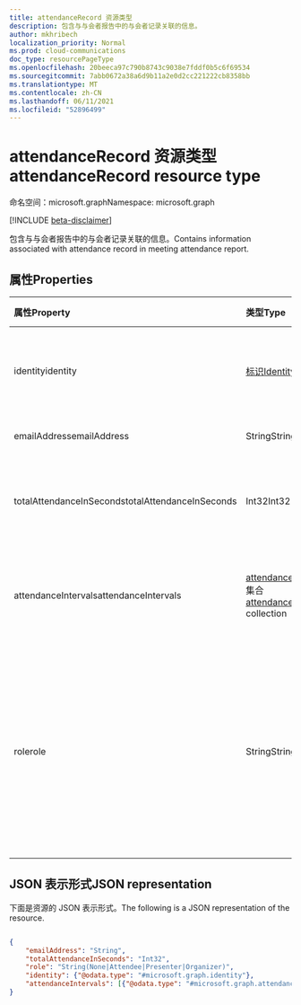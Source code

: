 ```yaml
---
title: attendanceRecord 资源类型
description: 包含与与会者报告中的与会者记录关联的信息。
author: mkhribech
localization_priority: Normal
ms.prod: cloud-communications
doc_type: resourcePageType
ms.openlocfilehash: 20beeca97c790b8743c9038e7fddf0b5c6f69534
ms.sourcegitcommit: 7abb0672a38a6d9b11a2e0d2cc221222cb8358bb
ms.translationtype: MT
ms.contentlocale: zh-CN
ms.lasthandoff: 06/11/2021
ms.locfileid: "52896499"
---
```

# <a name="attendancerecord-resource-type"></a><span data-ttu-id="6eb03-103">attendanceRecord 资源类型</span><span class="sxs-lookup"><span data-stu-id="6eb03-103">attendanceRecord resource type</span></span>

<span data-ttu-id="6eb03-104">命名空间：microsoft.graph</span><span class="sxs-lookup"><span data-stu-id="6eb03-104">Namespace: microsoft.graph</span></span>

[!INCLUDE [beta-disclaimer](../../includes/beta-disclaimer.md)]

<span data-ttu-id="6eb03-105">包含与与会者报告中的与会者记录关联的信息。</span><span class="sxs-lookup"><span data-stu-id="6eb03-105">Contains information associated with attendance record in meeting attendance report.</span></span>

## <a name="properties"></a><span data-ttu-id="6eb03-106">属性</span><span class="sxs-lookup"><span data-stu-id="6eb03-106">Properties</span></span>

| <span data-ttu-id="6eb03-107">属性</span><span class="sxs-lookup"><span data-stu-id="6eb03-107">Property</span></span>            | <span data-ttu-id="6eb03-108">类型</span><span class="sxs-lookup"><span data-stu-id="6eb03-108">Type</span></span>    | <span data-ttu-id="6eb03-109">说明</span><span class="sxs-lookup"><span data-stu-id="6eb03-109">Description</span></span>|
|:--------------------|:--------|:-----------|
| <span data-ttu-id="6eb03-110">identity</span><span class="sxs-lookup"><span data-stu-id="6eb03-110">identity</span></span> | [<span data-ttu-id="6eb03-111">标识</span><span class="sxs-lookup"><span data-stu-id="6eb03-111">Identity</span></span>](identity.md) | <span data-ttu-id="6eb03-112">标识符，例如显示名称。</span><span class="sxs-lookup"><span data-stu-id="6eb03-112">Identifier, such as display name.</span></span> |
| <span data-ttu-id="6eb03-113">emailAddress</span><span class="sxs-lookup"><span data-stu-id="6eb03-113">emailAddress</span></span> | <span data-ttu-id="6eb03-114">String</span><span class="sxs-lookup"><span data-stu-id="6eb03-114">String</span></span> | <span data-ttu-id="6eb03-115">电子邮件地址。</span><span class="sxs-lookup"><span data-stu-id="6eb03-115">Email address.</span></span> |
| <span data-ttu-id="6eb03-116">totalAttendanceInSeconds</span><span class="sxs-lookup"><span data-stu-id="6eb03-116">totalAttendanceInSeconds</span></span> | <span data-ttu-id="6eb03-117">Int32</span><span class="sxs-lookup"><span data-stu-id="6eb03-117">Int32</span></span> | <span data-ttu-id="6eb03-118">总出席持续时间（以秒表示）。</span><span class="sxs-lookup"><span data-stu-id="6eb03-118">Total duration of the attendances in seconds.</span></span> |
| <span data-ttu-id="6eb03-119">attendanceIntervals</span><span class="sxs-lookup"><span data-stu-id="6eb03-119">attendanceIntervals</span></span> | <span data-ttu-id="6eb03-120">[attendanceInterval](attendanceInterval.md) 集合</span><span class="sxs-lookup"><span data-stu-id="6eb03-120">[attendanceInterval](attendanceInterval.md) collection</span></span> | <span data-ttu-id="6eb03-121">加入和离开之间的时间段列表。</span><span class="sxs-lookup"><span data-stu-id="6eb03-121">List of time periods between joining and leaving.</span></span> |
| <span data-ttu-id="6eb03-122">role</span><span class="sxs-lookup"><span data-stu-id="6eb03-122">role</span></span> | <span data-ttu-id="6eb03-123">String</span><span class="sxs-lookup"><span data-stu-id="6eb03-123">String</span></span> | <span data-ttu-id="6eb03-124">与会者的角色。</span><span class="sxs-lookup"><span data-stu-id="6eb03-124">Role of the attendee.</span></span> <span data-ttu-id="6eb03-125">可能的值为 `None` `Attendee` 、、 `Presenter` 和 `Organizer` 。</span><span class="sxs-lookup"><span data-stu-id="6eb03-125">Possible values are `None`, `Attendee`, `Presenter`, and `Organizer`.</span></span>  |

## <a name="json-representation"></a><span data-ttu-id="6eb03-126">JSON 表示形式</span><span class="sxs-lookup"><span data-stu-id="6eb03-126">JSON representation</span></span>

<span data-ttu-id="6eb03-127">下面是资源的 JSON 表示形式。</span><span class="sxs-lookup"><span data-stu-id="6eb03-127">The following is a JSON representation of the resource.</span></span>

<!-- {
  "blockType": "resource",
  "optionalProperties": [

  ],
  "@odata.type": "microsoft.graph.attendanceRecord"
}-->

```json

{
    "emailAddress": "String",
    "totalAttendanceInSeconds": "Int32",
    "role": "String(None|Attendee|Presenter|Organizer)",
    "identity": {"@odata.type": "#microsoft.graph.identity"},
    "attendanceIntervals": [{"@odata.type": "#microsoft.graph.attendanceInterval"}]
}

```

